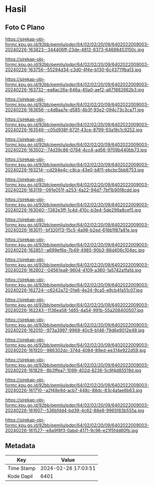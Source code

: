 # Hasil

## Foto C Plano

https://sirekap-obj-formc.kpu.go.id/92bb/pemilu/pdpr/64/02/02/20/09/6402022009003-20240226-163823--344406ff-23de-4812-8373-64688453150c.jpg

https://sirekap-obj-formc.kpu.go.id/92bb/pemilu/pdpr/64/02/02/20/09/6402022009003-20240226-163756--55294d34-c3d0-4f4e-b130-6c43711fba13.jpg

https://sirekap-obj-formc.kpu.go.id/92bb/pemilu/pdpr/64/02/02/20/09/6402022009003-20240226-163732--ea8ac26a-646a-40a0-aef2-a671862662b3.jpg

https://sirekap-obj-formc.kpu.go.id/92bb/pemilu/pdpr/64/02/02/20/09/6402022009003-20240226-163656--c4d8aa7e-d585-4b3f-93e2-094c73c3ca71.jpg

https://sirekap-obj-formc.kpu.go.id/92bb/pemilu/pdpr/64/02/02/20/09/6402022009003-20240226-163546--c05d938f-672f-43ce-8799-93a19c1c9252.jpg

https://sirekap-obj-formc.kpu.go.id/92bb/pemilu/pdpr/64/02/02/20/09/6402022009003-20240226-163502--74d39c86-0784-4cc4-ad56-9709b440bb73.jpg

https://sirekap-obj-formc.kpu.go.id/92bb/pemilu/pdpr/64/02/02/20/09/6402022009003-20240226-163214--cd294e4c-c8ca-43e0-b811-ebcbc5bb6753.jpg

https://sirekap-obj-formc.kpu.go.id/92bb/pemilu/pdpr/64/02/02/20/09/6402022009003-20240226-163119--091e051f-a253-4a22-94d7-7bf1b90f8cdd.jpg

https://sirekap-obj-formc.kpu.go.id/92bb/pemilu/pdpr/64/02/02/20/09/6402022009003-20240226-163040--1382e3ff-1c4d-410c-b3e4-5de299a8cef5.jpg

https://sirekap-obj-formc.kpu.go.id/92bb/pemilu/pdpr/64/02/02/20/09/6402022009003-20240226-163011--bf320f13-15c5-4a98-b2ed-616b1f87a81e.jpg

https://sirekap-obj-formc.kpu.go.id/92bb/pemilu/pdpr/64/02/02/20/09/6402022009003-20240226-162851--a699ef6e-7b49-4985-90b3-88d406c104ec.jpg

https://sirekap-obj-formc.kpu.go.id/92bb/pemilu/pdpr/64/02/02/20/09/6402022009003-20240226-162802--04561ea9-9604-4109-a360-1a5742a1fa1d.jpg

https://sirekap-obj-formc.kpu.go.id/92bb/pemilu/pdpr/64/02/02/20/09/6402022009003-20240226-162724--c6242a72-01e6-4e24-9ca5-e9cb4fa51c07.jpg

https://sirekap-obj-formc.kpu.go.id/92bb/pemilu/pdpr/64/02/02/20/09/6402022009003-20240226-162243--1136ea58-1465-4a54-991b-55a208400507.jpg

https://sirekap-obj-formc.kpu.go.id/92bb/pemilu/pdpr/64/02/02/20/09/6402022009003-20240226-162010--973a3997-9968-40c9-b146-79d6e9012e49.jpg

https://sirekap-obj-formc.kpu.go.id/92bb/pemilu/pdpr/64/02/02/20/09/6402022009003-20240226-161920--986302dc-374d-4084-89ed-ee314e922d59.jpg

https://sirekap-obj-formc.kpu.go.id/92bb/pemilu/pdpr/64/02/02/20/09/6402022009003-20240226-161829--8b3ffea7-1099-402d-8236-5c9f4d85519d.jpg

https://sirekap-obj-formc.kpu.go.id/92bb/pemilu/pdpr/64/02/02/20/09/6402022009003-20240226-161710--a2f48e9d-acb7-448c-88dc-83c4a1ae6b63.jpg

https://sirekap-obj-formc.kpu.go.id/92bb/pemilu/pdpr/64/02/02/20/09/6402022009003-20240226-161607--536bfdd4-bd39-4c62-88e8-9965f83b555a.jpg

https://sirekap-obj-formc.kpu.go.id/92bb/pemilu/pdpr/64/02/02/20/09/6402022009003-20240226-161527--e8a9f8f3-0abd-4171-9c96-e21f5fdd80fb.jpg


## Metadata

| Key        | Value               |
| ---------- | ------------------- |
| Time Stamp | 2024-02-26 17:03:51 |
| Kode Dapil | 6401                |



